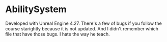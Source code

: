 # AbilitySystem

Developed with Unreal Engine 4.27. 
There's a few of bugs if you follow the course starightly because it is not updated. 
And I didn't remember which file that have those bugs.
I hate the way he teach.
